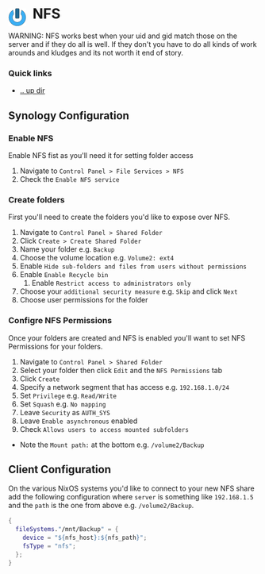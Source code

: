 # NFS <img style="margin: 6px 13px 0px 0px" align="left" src="../../../data/images/logo_36x36.png" />

WARNING: NFS works best when your uid and gid match those on the server and if they do all is well. 
If they don't you have to do all kinds of work arounds and kludges and its not worth it end of story.

### Quick links
* [.. up dir](..)

## Synology Configuration

### Enable NFS
Enable NFS fist as you'll need it for setting folder access

1. Navigate to `Control Panel > File Services > NFS`
2. Check the `Enable NFS service`

### Create folders
First you'll need to create the folders you'd like to expose over NFS.

1. Navigate to `Control Panel > Shared Folder`
2. Click `Create > Create Shared Folder`
3. Name your folder e.g. `Backup` 
4. Choose the volume location e.g. `Volume2: ext4`
5. Enable `Hide sub-folders and files from users without permissions`
6. Enable `Enable Recycle bin`
   1. Enable `Restrict access to administrators only`
7. Choose your `additional security measure` e.g. `Skip` and click `Next`
8. Choose user permissions for the folder

### Configre NFS Permissions
Once your folders are created and NFS is enabled you'll want to set NFS Permissions for your folders.

1. Navigate to `Control Panel > Shared Folder`
2. Select your folder then click `Edit` and the `NFS Permissions` tab
3. Click `Create`
4. Specify a network segment that has access e.g. `192.168.1.0/24`
5. Set `Privilege` e.g. `Read/Write`
6. Set `Squash` e.g. `No mapping`
7. Leave `Security` as `AUTH_SYS`
8. Leave `Enable asynchronous` enabled
9. Check `Allows users to access mounted subfolders`

* Note the `Mount path:` at the bottom e.g. `/volume2/Backup`

## Client Configuration
On the various NixOS systems you'd like to connect to your new NFS share add the following 
configuration where `server` is something like `192.168.1.5` and the `path` is the one from above 
e.g. `/volume2/Backup`.

```nix
{
  fileSystems."/mnt/Backup" = {
    device = "${nfs_host}:${nfs_path}";
    fsType = "nfs";
  };
}
```
